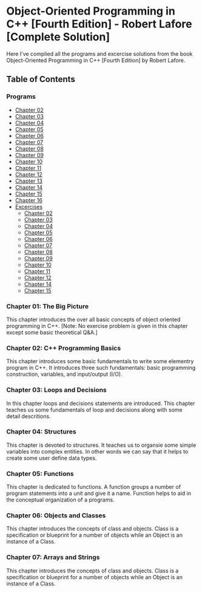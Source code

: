 # Object-Oriented Programming in C++ [Fourth Edition] - Robert Lafore [Complete Solution]

Here I've complied all the programs and excercise solutions from the book Object-Oriented Programming in C++ [Fourth Edition] by Robert Lafore.

## Table of Contents
### Programs
- [Chapter 02](Progs/Ch02/)
- [Chapter 03](Progs/Ch03/)
- [Chapter 04](Progs/Ch04/)
- [Chapter 05](Progs/Ch05/)
- [Chapter 06](Progs/Ch06/)
- [Chapter 07](Progs/Ch07/)
- [Chapter 08](Progs/Ch08/)
- [Chapter 09](Progs/Ch09/)
- [Chapter 10](Progs/Ch10/)
- [Chapter 11](Progs/Ch11/)
- [Chapter 12](Progs/Ch12/)
- [Chapter 13](Progs/Ch13/)
- [Chapter 14](Progs/Ch14/)
- [Chapter 15](Progs/Ch15/)
- [Chapter 16](Progs/Ch16/)
- [Excercises](Progs/Exercises/)
  * [Chapter 02](Progs/Exercises/Chap02/)
  * [Chapter 03](Progs/Exercises/Chap03/)
  * [Chapter 04](Progs/Exercises/Chap04/)
  * [Chapter 05](Progs/Exercises/Chap05/)
  * [Chapter 06](Progs/Exercises/Chap06/)
  * [Chapter 07](Progs/Exercises/Chap07/)
  * [Chapter 08](Progs/Exercises/Chap08/)
  * [Chapter 09](Progs/Exercises/Chap09/)
  * [Chapter 10](Progs/Exercises/Chap10/)
  * [Chapter 11](Progs/Exercises/Chap11/)
  * [Chapter 12](Progs/Exercises/Chap12/)
  * [Chapter 14](Progs/Exercises/Chap14/)
  * [Chapter 15](Progs/Exercises/Chap15/)

### Chapter 01: The Big Picture
  This chapter introduces the over all basic concepts of object oriented programming in C++.
  [Note: No exercise problem is given in this chapter except some basic theoretical Q&A.]

### Chapter 02: C++ Programming Basics
  This chapter introduces some basic fundamentals to write some elementry program in C++. It introduces three such fundamentals: basic programming construction, variables, and input/output (I/O).

### Chapter 03: Loops and Decisions
  In this chapter loops and decisions statements are introduced. This chapter teaches us some fundamentals of loop and decisions along with some detail descritions.

### Chapter 04: Structures
  This chapter is devoted to structures. It teaches us to organsie some simple variables into complex entities. In other words we can say that it helps to create some user define data types.

### Chapter 05: Functions
  This chapter is dedicated to functions. A function groups a number of program statements into a unit and give it a name. Function helps to aid in the conceptual organization of a programs.

### Chapter 06: Objects and Classes
  This chapter introduces the concepts of class and objects. Class is a specification or blueprint for a number of objects while an Object is an instance of a Class.

### Chapter 07: Arrays and Strings
  This chapter introduces the concepts of class and objects. Class is a specification or blueprint for a number of objects while an Object is an instance of a Class.

